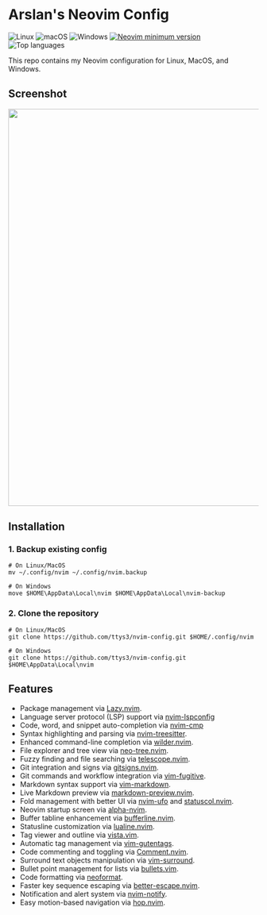 # Arslan's Neovim Config
<p>
    <a>
      <img alt="Linux" src="https://img.shields.io/badge/Linux-%23.svg?style=flat-square&logo=linux&color=FCC624&logoColor=black" />
    </a>
    <a>
      <img alt="macOS" src="https://img.shields.io/badge/macOS-%23.svg?style=flat-square&logo=apple&color=000000&logoColor=white" />
    </a>
    <a>
      <img alt="Windows" src="https://img.shields.io/badge/Windows-%23.svg?style=flat-square&logo=windows&color=0078D6&logoColor=white" />
    </a>
    <a href="https://github.com/neovim/neovim/releases/tag/stable">
      <img src="https://img.shields.io/badge/Neovim-0.10.4-blueviolet.svg?style=flat-square&logo=Neovim&logoColor=green" alt="Neovim minimum version"/>
    </a>
    <a>
      <img src="https://img.shields.io/github/languages/top/arslanarkananta/nvim-config" alt="Top languages"/>
    </a>
</p>
This repo contains my Neovim configuration for Linux, MacOS, and Windows.

## Screenshot

<p align="center">
    <img src="https://github.com/user-attachments/assets/c2dcaf28-16f7-4886-a9d1-9e2f912d5935" width="800">
</p>

## Installation

### 1. Backup existing config
```shell
# On Linux/MacOS
mv ~/.config/nvim ~/.config/nvim.backup

# On Windows
move $HOME\AppData\Local\nvim $HOME\AppData\Local\nvim-backup
```

### 2. Clone the repository
```shell
# On Linux/MacOS
git clone https://github.com/ttys3/nvim-config.git $HOME/.config/nvim

# On Windows
git clone https://github.com/ttys3/nvim-config.git $HOME\AppData\Local\nvim
```

## Features
+ Package management via [Lazy.nvim](https://github.com/folke/lazy.nvim).
+ Language server protocol (LSP) support via [nvim-lspconfig](https://github.com/neovim/nvim-lspconfig)
+ Code, word, and snippet auto-completion via [nvim-cmp](https://github.com/hrsh7th/nvim-cmp)
+ Syntax highlighting and parsing via [nvim-treesitter](https://github.com/nvim-treesitter/nvim-treesitter).  
+ Enhanced command-line completion via [wilder.nvim](https://github.com/gelguy/wilder.nvim).  
+ File explorer and tree view via [neo-tree.nvim](https://github.com/nvim-neo-tree/neo-tree.nvim).  
+ Fuzzy finding and file searching via [telescope.nvim](https://github.com/nvim-telescope/telescope.nvim).
+ Git integration and signs via [gitsigns.nvim](https://github.com/lewis6991/gitsigns.nvim).
+ Git commands and workflow integration via [vim-fugitive](https://github.com/tpope/vim-fugitive).
+ Markdown syntax support via [vim-markdown](https://github.com/preservim/vim-markdown).
+ Live Markdown preview via [markdown-preview.nvim](https://github.com/iamcco/markdown-preview.nvim).
+ Fold management with better UI via [nvim-ufo](https://github.com/kevinhwang91/nvim-ufo) and [statuscol.nvim](https://github.com/luukvbaal/statuscol.nvim).
+ Neovim startup screen via [alpha-nvim](https://github.com/goolord/alpha-nvim).
+ Buffer tabline enhancement via [bufferline.nvim](https://github.com/akinsho/bufferline.nvim).  
+ Statusline customization via [lualine.nvim](https://github.com/nvim-lualine/lualine.nvim).
+ Tag viewer and outline via [vista.vim](https://github.com/liuchengxu/vista.vim).  
+ Automatic tag management via [vim-gutentags](https://github.com/ludovicchabant/vim-gutentags).  
+ Code commenting and toggling via [Comment.nvim](https://github.com/numToStr/Comment.nvim).
+ Surround text objects manipulation via [vim-surround](https://github.com/tpope/vim-surround).  
+ Bullet point management for lists via [bullets.vim](https://github.com/dkarter/bullets.vim).
+ Code formatting via [neoformat](https://github.com/sbdchd/neoformat).    
+ Faster key sequence escaping via [better-escape.nvim](https://github.com/max397574/better-escape.nvim).  
+ Notification and alert system via [nvim-notify](https://github.com/rcarriga/nvim-notify).  
+ Easy motion-based navigation via [hop.nvim](https://github.com/phaazon/hop.nvim).  
